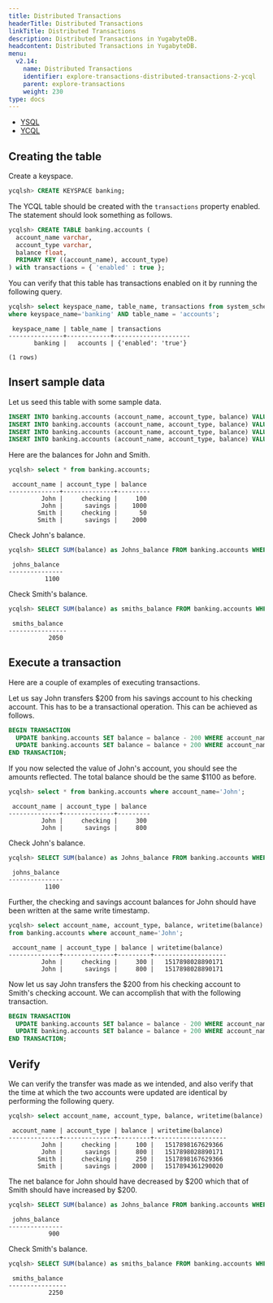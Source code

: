 ```yaml
---
title: Distributed Transactions
headerTitle: Distributed Transactions
linkTitle: Distributed Transactions
description: Distributed Transactions in YugabyteDB.
headcontent: Distributed Transactions in YugabyteDB.
menu:
  v2.14:
    name: Distributed Transactions
    identifier: explore-transactions-distributed-transactions-2-ycql
    parent: explore-transactions
    weight: 230
type: docs
---
```


<ul class="nav nav-tabs-alt nav-tabs-yb">

  <li >
    <a href="../distributed-transactions-ysql/" class="nav-link">
      <i class="icon-postgres" aria-hidden="true"></i>
      YSQL
    </a>
  </li>

  <li >
    <a href="../distributed-transactions-ycql/" class="nav-link active">
      <i class="icon-cassandra" aria-hidden="true"></i>
      YCQL
    </a>
  </li>

</ul>

## Creating the table

Create a keyspace.

```sql
ycqlsh> CREATE KEYSPACE banking;
```

The YCQL table should be created with the `transactions` property enabled. The statement should look something as follows.

```sql
ycqlsh> CREATE TABLE banking.accounts (
  account_name varchar,
  account_type varchar,
  balance float,
  PRIMARY KEY ((account_name), account_type)
) with transactions = { 'enabled' : true };
```

You can verify that this table has transactions enabled on it by running the following query.

```sql
ycqlsh> select keyspace_name, table_name, transactions from system_schema.tables
where keyspace_name='banking' AND table_name = 'accounts';
```

```
 keyspace_name | table_name | transactions
---------------+------------+---------------------
       banking |   accounts | {'enabled': 'true'}

(1 rows)
```

## Insert sample data

Let us seed this table with some sample data.

```sql
INSERT INTO banking.accounts (account_name, account_type, balance) VALUES ('John', 'savings', 1000);
INSERT INTO banking.accounts (account_name, account_type, balance) VALUES ('John', 'checking', 100);
INSERT INTO banking.accounts (account_name, account_type, balance) VALUES ('Smith', 'savings', 2000);
INSERT INTO banking.accounts (account_name, account_type, balance) VALUES ('Smith', 'checking', 50);
```

Here are the balances for John and Smith.

```sql
ycqlsh> select * from banking.accounts;
```

```
 account_name | account_type | balance
--------------+--------------+---------
         John |     checking |     100
         John |      savings |    1000
        Smith |     checking |      50
        Smith |      savings |    2000
```

Check John's balance.

```sql
ycqlsh> SELECT SUM(balance) as Johns_balance FROM banking.accounts WHERE account_name='John';
```

```
 johns_balance
---------------
          1100
```

Check Smith's balance.

```sql
ycqlsh> SELECT SUM(balance) as smiths_balance FROM banking.accounts WHERE account_name='Smith';
```

```
 smiths_balance
----------------
           2050

```

## Execute a transaction

Here are a couple of examples of executing transactions.

Let us say John transfers $200 from his savings account to his checking account. This has to be a transactional operation. This can be achieved as follows.

```sql
BEGIN TRANSACTION
  UPDATE banking.accounts SET balance = balance - 200 WHERE account_name='John' AND account_type='savings';
  UPDATE banking.accounts SET balance = balance + 200 WHERE account_name='John' AND account_type='checking';
END TRANSACTION;
```

If you now selected the value of John's account, you should see the amounts reflected. The total balance should be the same $1100 as before.

```sql
ycqlsh> select * from banking.accounts where account_name='John';
```

```
 account_name | account_type | balance
--------------+--------------+---------
         John |     checking |     300
         John |      savings |     800
```

Check John's balance.

```sql
ycqlsh> SELECT SUM(balance) as Johns_balance FROM banking.accounts WHERE account_name='John';
```

```
 johns_balance
---------------
          1100
```

Further, the checking and savings account balances for John should have been written at the same write timestamp.

```sql
ycqlsh> select account_name, account_type, balance, writetime(balance)
from banking.accounts where account_name='John';
```

```
 account_name | account_type | balance | writetime(balance)
--------------+--------------+---------+--------------------
         John |     checking |     300 |   1517898028890171
         John |      savings |     800 |   1517898028890171
```

Now let us say John transfers the $200 from his checking account to Smith's checking account. We can accomplish that with the following transaction.

```sql
BEGIN TRANSACTION
  UPDATE banking.accounts SET balance = balance - 200 WHERE account_name='John' AND account_type='checking';
  UPDATE banking.accounts SET balance = balance + 200 WHERE account_name='Smith' AND account_type='checking';
END TRANSACTION;
```

## Verify

We can verify the transfer was made as we intended, and also verify that the time at which the two accounts were updated are identical by performing the following query.

```sql
ycqlsh> select account_name, account_type, balance, writetime(balance) from banking.accounts;
```

```
 account_name | account_type | balance | writetime(balance)
--------------+--------------+---------+--------------------
         John |     checking |     100 |   1517898167629366
         John |      savings |     800 |   1517898028890171
        Smith |     checking |     250 |   1517898167629366
        Smith |      savings |    2000 |   1517894361290020
```

The net balance for John should have decreased by $200 which that of Smith should have increased by $200.

```sql
ycqlsh> SELECT SUM(balance) as Johns_balance FROM banking.accounts WHERE account_name='John';
```

```
 johns_balance
---------------
           900
```

Check Smith's balance.

```sql
ycqlsh> SELECT SUM(balance) as smiths_balance FROM banking.accounts WHERE account_name='Smith';
```

```
 smiths_balance
----------------
           2250
```
